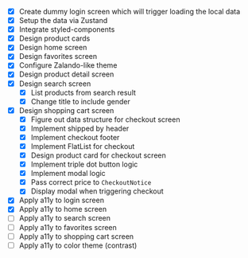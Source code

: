 - [X] Create dummy login screen which will trigger loading the local data
- [X] Setup the data via Zustand
- [X] Integrate styled-components
- [X] Design product cards
- [X] Design home screen
- [X] Design favorites screen
- [X] Configure Zalando-like theme
- [X] Design product detail screen
- [X] Design search screen
  - [X] List products from search result
  - [X] Change title to include gender
- [X] Design shopping cart screen
  - [X] Figure out data structure for checkout screen
  - [X] Implement shipped by header
  - [X] Implement checkout footer
  - [X] Implement FlatList for checkout
  - [X] Design product card for checkout screen
  - [X] Implement triple dot button logic
  - [X] Implement modal logic
  - [X] Pass correct price to `CheckoutNotice`
  - [X] Display modal when triggering checkout
- [X] Apply a11y to login screen
- [X] Apply a11y to home screen
- [ ] Apply a11y to search screen
- [ ] Apply a11y to favorites screen
- [ ] Apply a11y to shopping cart screen
- [ ] Apply a11y to color theme (contrast)